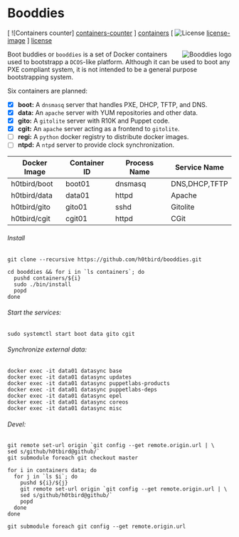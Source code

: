 # Booddies

[ ![Containers counter] [containers-counter] ] [containers]
[ ![License] [license-image] ] [license]

<img src="https://www.lucidchart.com/publicSegments/view/551701de-fe3c-4e49-84e1-431d0a008e9b/image.png"
 alt="Booddies logo" title="Booddies" align="right" />

Boot buddies or `booddies` is a set of Docker containers used to bootstrapp a `DCOS`-like platform.
Although it can be used to boot any PXE compliant system, it is not intended to be a general purpose bootstrapping system.

Six containers are planned:

- [x] **boot:** A `dnsmasq` server that handles PXE, DHCP, TFTP, and DNS.
- [x] **data:** An `apache` server with YUM repositories and other data.
- [x] **gito:** A `gitolite` server with R10K and Puppet code.
- [x] **cgit:** An `apache` server acting as a frontend to `gitolite`.
- [ ] **regi:** A `python` docker registry to distribute docker images.
- [ ] **ntpd:** A `ntpd` server to provide clock synchronization. 

| Docker Image  | Container ID  | Process Name  | Service Name  |
| ------------- | ------------- | ------------- | ------------- |
| h0tbird/boot  | boot01        | dnsmasq       | DNS,DHCP,TFTP |
| h0tbird/data  | data01        | httpd         | Apache        |
| h0tbird/gito  | gito01        | sshd          | Gitolite      |
| h0tbird/cgit  | cgit01        | httpd         | CGit          |

###### Install
```
git clone --recursive https://github.com/h0tbird/booddies.git

cd booddies && for i in `ls containers`; do
  pushd containers/${i}
  sudo ./bin/install
  popd
done
```

###### Start the services:
```
sudo systemctl start boot data gito cgit
```

###### Synchronize external data:
```
docker exec -it data01 datasync base
docker exec -it data01 datasync updates
docker exec -it data01 datasync puppetlabs-products
docker exec -it data01 datasync puppetlabs-deps
docker exec -it data01 datasync epel
docker exec -it data01 datasync coreos
docker exec -it data01 datasync misc
```

###### Devel:
```
git remote set-url origin `git config --get remote.origin.url | \
sed s/github/h0tbird@github/`
git submodule foreach git checkout master

for i in containers data; do
  for j in `ls $i`; do
    pushd ${i}/${j}
    git remote set-url origin `git config --get remote.origin.url | \
    sed s/github/h0tbird@github/`
    popd
  done
done

git submodule foreach git config --get remote.origin.url
```

[containers-counter]: https://img.shields.io/badge/containers-4/6-brightgreen.svg
[containers]: https://hub.docker.com/u/h0tbird/
[license-image]: http://img.shields.io/badge/license-Apache--2-blue.svg?style=flat
[license]: http://www.apache.org/licenses/LICENSE-2.0
